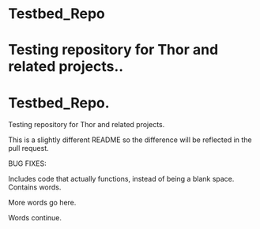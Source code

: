 # Testbed_Repo
Testing repository for Thor and related projects.. 
=======
# Testbed_Repo.

Testing repository for Thor and related projects. 

This is a slightly different README so the difference will be reflected in the pull request. 

BUG FIXES:

Includes code that actually functions, instead of being a blank space. 
Contains words. 

More words go here. 

Words continue. 

